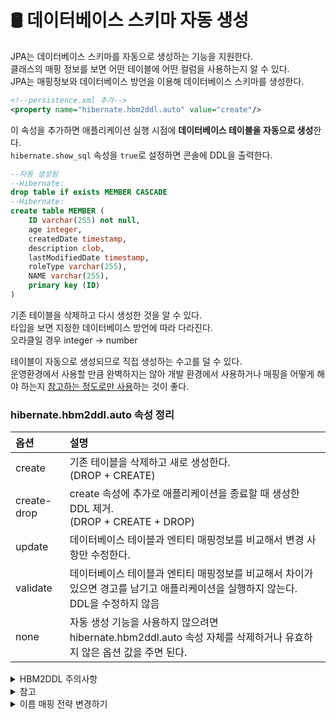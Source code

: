 # 🛢 데이터베이스 스키마 자동 생성   
JPA는 데이터베이스 스키마를 자동으로 생성하는 기능을 지원한다.   
클래스의 매핑 정보를 보면 어떤 테이블에 어떤 컬럼을 사용하는지 알 수 있다.    
JPA는 매핑정보와 데이터베이스 방언을 이용해 데이터베이스 스키마를 생성한다.   
```xml
<!--persistence.xml 추가-->
<property name="hibernate.hbm2ddl.auto" value="create"/>
```   
이 속성을 추가하면 애플리케이션 실행 시점에 **데이터베이스 테이블을 자동으로 생성**한다.   
`hibernate.show_sql` 속성을 `true`로 설정하면 콘솔에 DDL을 출력한다.   
```sql
--자동 생성됨
--Hibernate: 
drop table if exists MEMBER CASCADE 
--Hibernate: 
create table MEMBER (
    ID varchar(255) not null,
    age integer,
    createdDate timestamp,
    description clob,
    lastModifiedDate timestamp,
    roleType varchar(255),
    NAME varchar(255),
    primary key (ID)
)
```   
기존 테이블을 삭제하고 다시 생성한 것을 알 수 있다.   
타입을 보면 지정한 데이터베이스 방언에 따라 다라진다.   
오라클일 경우 integer -> number   

테이블이 자동으로 생성되므로 직접 생성하는 수고를 덜 수 있다.   
운영환경에서 사용할 만큼 완벽하지는 않아 개발 환경에서 사용하거나 매핑을 어떻게 해야 하는지 <u>참고하는 정도로만 사용</u>하는 것이 좋다.   

### hibernate.hbm2ddl.auto 속성 정리   
|옵션|설명|
|:--|:--|
|create|기존 테이블을 삭제하고 새로 생성한다.<br>(DROP + CREATE)|
|create-drop|create 속성에 추가로 애플리케이션을 종료할 때 생성한 DDL 제거.<br>(DROP + CREATE + DROP)|
|update|데이터베이스 테이블과 엔티티 매핑정보를 비교해서 변경 사항만 수정한다.|
|validate|데이터베이스 테이블과 엔티티 매핑정보를 비교해서 차이가 있으면 경고를 남기고 애플리케이션을 실행하지 않는다.<br>DDL을 수정하지 않음|
|none|자동 생성 기능을 사용하지 않으려면 hibernate.hbm2ddl.auto 속성 자체를 삭제하거나 유효하지 않은 옵션 값을 주면 된다.|   

<details>
<summary>HBM2DDL 주의사항</summary>

운영 서버에서 create, create-drop, update 처럼 **DDL을 수정하는 옵션을 절대 사용하면 안 된다.** 개발 서버나 개발 단계에서만 사용해야 한다.   
<u>*이 옵션들은 운영 중인 데이터베이스의 테이블이나 컬럼을 삭제할 수 있다.*</u>   

#### 추천 전략
- 개발 초기 단계는 create 또는 update   
- 초기화 상태로 자동화된 테스트를 진행하는 개발자 환경과 CI 서버는 create 또는 create-drop   
- 테스트 서버는 update 또는 validate   
- 스테이징과 운영 서버는 validate 또는 none
</details>   

<details>
<summary>참고</summary>

JPA는 2.1부터 스키마 자동 생성 기능을 표준으로 지원한다.   
하지만 하이버네이트의 hibernate.hbm2ddl.auto 속성은 update, validate 옵션을 지원하지 않는다.   
`<property namte="javax.persistence.schema-generation.database.action" value="drop-and-crate"/>`   
지원 옵션 : none, create, drop-and-create, drop
</details>   

<details>
<summary>이름 매핑 전략 변경하기</summary>

관례상 자바는 **카멜 표기법**을 주로 사용하고 데이터베이스는 **스네이크 표기법**을 주로 사용한다.   
관례를 지키려면 `@Column.name` 속성을 명시적으로 사용해서 이름을 지어야 한다.
```java
@Column(name="role_type")   //스네이크 표기법으로 구분
String roleType             //카멜 표기법으로 구분
```   

`hibernate.ejb.naming_strategy` 속성을 사용해 이름 매핑 전략을 변경할 수도 있다.   
하이버네이트는 `org.hibernate.cfg.ImprovedNamingStrategy`클래스를 제공하는데 테이블 명이나 컬럼 명이 생략되면 카멜 표기법을 스네이크 표기법으로 매핑한다.   
`<property name="hibernate.ejb.naming_strategy" value="org.hibernate.cfg.ImprovedNamingStrategy"/>`   
```sql
--생성된 테이블
create table MEMBER (
    id varchar(255) not null,
    age integer,
    created_date timestamp,
    description clob,
    lastModified_date timestamp,
    role_type varchar(255),
    name varchar(255),
    primary key (ID)
)
```
</details>